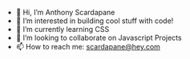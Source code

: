 - 👋 Hi, I’m Anthony Scardapane
- 👀 I’m interested in building cool stuff with code!
- 🌱 I’m currently learning CSS
- 💞️ I’m looking to collaborate on Javascript Projects
- 📫 How to reach me: scardapane@hey.com

<!---
a-scar/a-scar is a ✨ special ✨ repository because its `README.md` (this file) appears on your GitHub profile.
You can click the Preview link to take a look at your changes.
--->
